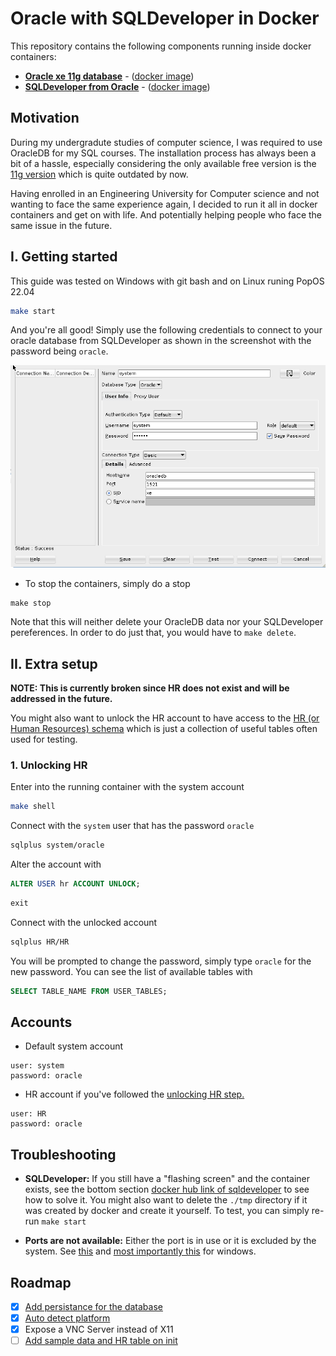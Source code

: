 # Oracle with SQLDeveloper in Docker

This repository contains the following components running inside docker containers:

- [**Oracle xe 11g database**](https://www.oracle.com/technical-resources/articles/database/sql-11g-xe-quicktour.html) - ([docker image](https://hub.docker.com/r/gvenzl/oracle-xe))
- [**SQLDeveloper from Oracle**](https://www.oracle.com/database/sqldeveloper/) - ([docker image](https://hub.docker.com/r/usersina/sqldeveloper))

## Motivation

During my undergradute studies of computer science, I was required to use OracleDB for my SQL courses.
The installation process has always been a bit of a hassle, especially considering the only available free version is the [11g version](https://www.oracle.com/database/technologies/xe-downloads.html) which is quite outdated by now.

Having enrolled in an Engineering University for Computer science and not wanting to face the same experience again, I decided to run it all in docker containers and get on with life.
And potentially helping people who face the same issue in the future.

## I. Getting started

This guide was tested on Windows with git bash and on Linux runing PopOS 22.04

```bash
make start
```

And you're all good! Simply use the following credentials to connect to your oracle database from SQLDeveloper as shown in the screenshot with the password being `oracle`.

![sqldeveloper-login](./media/sqldeveloper-login.JPG)

- To stop the containers, simply do a stop

```
make stop
```

Note that this will neither delete your OracleDB data nor your SQLDeveloper pereferences.
In order to do just that, you would have to `make delete`.

## II. Extra setup

**NOTE: This is currently broken since HR does not exist and will be addressed in the future.**

You might also want to unlock the HR account to have access to the [HR (or Human Resources) schema](https://www.webucator.com/article/oracles-demo-hr-schema/) which is just a collection of useful tables often used for testing.

### 1. Unlocking HR

Enter into the running container with the system account

```bash
make shell
```

Connect with the `system` user that has the password `oracle`

```bash
sqlplus system/oracle
```

Alter the account with

```sql
ALTER USER hr ACCOUNT UNLOCK;
```

```sql
exit
```

Connect with the unlocked account

```bash
sqlplus HR/HR
```

You will be prompted to change the password, simply type `oracle` for the new password.
You can see the list of available tables with

```SQL
SELECT TABLE_NAME FROM USER_TABLES;
```

## Accounts

- Default system account

```
user: system
password: oracle
```

- HR account if you've followed the [unlocking HR step.](#1-unlocking-hr)

```
user: HR
password: oracle
```

## Troubleshooting

- **SQLDeveloper:** If you still have a "flashing screen" and the container exists, see the bottom section [docker hub link of sqldeveloper](https://hub.docker.com/r/marcelhuberfoo/sqldeveloper) to see how to solve it.
  You might also want to delete the `./tmp` directory if it was created by docker and create it yourself. To test, you can simply re-run `make start`

- **Ports are not available:** Either the port is in use or it is excluded by the system. See [this](https://github.com/docker/for-win/issues/9272#issuecomment-731847321) and [most importantly this](https://superuser.com/a/1610009/1024072) for windows.

## Roadmap

- [x] [Add persistance for the database](https://stackoverflow.com/a/65409258/10543130)
- [x] [Auto detect platform](https://stackoverflow.com/questions/394230/how-to-detect-the-os-from-a-bash-script)
- [x] Expose a VNC Server instead of X11
- [ ] [Add sample data and HR table on init](https://hub.docker.com/r/gvenzl/oracle-xe)
